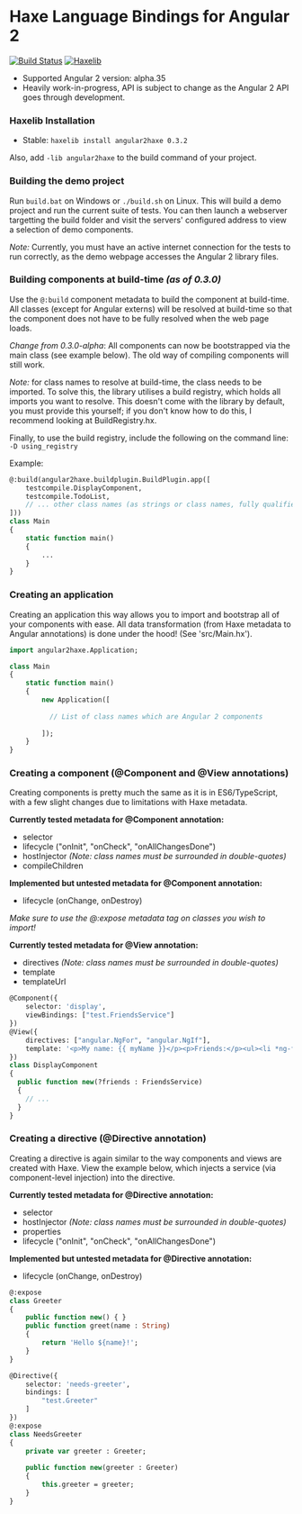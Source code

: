 Haxe Language Bindings for Angular 2
===
[![Build Status](https://travis-ci.org/nweedon/angular2haxe.svg?branch=master)](https://travis-ci.org/nweedon/angular2haxe)
[![Haxelib](https://img.shields.io/github/tag/nweedon/angular2haxe.svg?style=flat&label=haxelib)](http://lib.haxe.org/p/angular2haxe/)

* Supported Angular 2 version: alpha.35
* Heavily work-in-progress, API is subject to change as the Angular 2 API goes through development.

### Haxelib Installation
* Stable: ```haxelib install angular2haxe 0.3.2```

Also, add ```-lib angular2haxe``` to the build command of your project.

### Building the demo project
Run ```build.bat``` on Windows or ```./build.sh``` on Linux. This will build a demo project and run
the current suite of tests. You can then launch a webserver targetting the build folder and visit
the servers' configured address to view a selection of demo components.

*Note:* Currently, you must have an active internet connection for the tests to run correctly,
as the demo webpage accesses the Angular 2 library files.

### Building components at build-time *(as of 0.3.0)*
Use the ```@:build``` component metadata to build the component
at build-time. All classes (except for Angular externs) will be resolved
at build-time so that the component does not have to be fully resolved when
the web page loads.

*Change from 0.3.0-alpha*: All components can now be bootstrapped via the
main class (see example below). The old way of compiling components will still work.

*Note:* for class names to resolve at build-time, the class needs to be imported. To
solve this, the library utilises a build registry, which holds all imports you want to
resolve. This doesn't come with the library by default, you must provide this yourself; if
you don't know how to do this, I recommend looking at BuildRegistry.hx.

Finally, to use the build registry, include the following on the command line:
```-D using_registry```

Example:
```haxe
@:build(angular2haxe.buildplugin.BuildPlugin.app([ 
	testcompile.DisplayComponent,
	testcompile.TodoList,
	// ... other class names (as strings or class names, fully qualified)
]))
class Main
{
    static function main()
	{
		...
	}
}
```

### Creating an application
Creating an application this way allows you to import and bootstrap all of your components with ease. All data transformation (from Haxe metadata to Angular annotations) is done under the hood! (See 'src/Main.hx').
```haxe
import angular2haxe.Application;

class Main
{
    static function main()
    {
  		new Application([
    		
    	  // List of class names which are Angular 2 components
  			
  		]);
    }
}
```

### Creating a component (@Component and @View annotations)
Creating components is pretty much the same as it is in ES6/TypeScript, with a few slight changes due to limitations with Haxe metadata.

**Currently tested metadata for @Component annotation:**
* selector
* lifecycle ("onInit", "onCheck", "onAllChangesDone")
* hostInjector *(Note: class names must be surrounded in double-quotes)*
* compileChildren

**Implemented but untested metadata for @Component annotation:**
* lifecycle (onChange, onDestroy)

*Make sure to use the @:expose metadata tag on classes you wish to import!*

**Currently tested metadata for @View annotation:**
* directives *(Note: class names must be surrounded in double-quotes)*
* template
* templateUrl

```haxe
@Component({ 
	selector: 'display',
	viewBindings: ["test.FriendsService"]
})
@View({ 
	directives: ["angular.NgFor", "angular.NgIf"],
	template: '<p>My name: {{ myName }}</p><p>Friends:</p><ul><li *ng-for="#name of names">{{ name }}</li></ul><p *ng-if="names.length > 3">You have many friends!</p>'
})
class DisplayComponent
{
  public function new(?friends : FriendsService)
  {
    // ...  
  }
}
```

### Creating a directive (@Directive annotation)
Creating a directive is again similar to the way components and views are created with Haxe. View the example below, which injects a service (via component-level injection) into the directive.

**Currently tested metadata for @Directive annotation:**
* selector
* hostInjector *(Note: class names must be surrounded in double-quotes)*
* properties
* lifecycle ("onInit", "onCheck", "onAllChangesDone")

**Implemented but untested metadata for @Directive annotation:**
* lifecycle (onChange, onDestroy)

```haxe
@:expose
class Greeter
{
	public function new() { }
	public function greet(name : String)
	{
		return 'Hello ${name}!';
	}
}

@Directive({
	selector: 'needs-greeter',
	bindings: [
		"test.Greeter"
	]
})
@:expose
class NeedsGreeter
{
	private var greeter : Greeter;
	
	public function new(greeter : Greeter)
	{
		this.greeter = greeter;
	}
}
```
